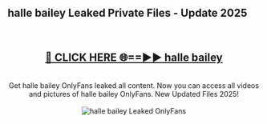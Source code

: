 <h2>halle bailey Leaked Private Files - Update 2025</h2>
<br>
<div align="center">
<h2><a href="https://cliphot.my.id/halle_bailey" rel="nofollow">🔴 CLICK HERE 🌐==►► halle bailey</a></h2>
<br>
Get halle bailey OnlyFans leaked all content. Now you can access all videos and pictures of halle bailey OnlyFans. New Updated Files 2025!
<br>
<br>
<a href="https://cliphot.my.id/halle_bailey" rel="nofollow" data-target="animated-image.originalLink"><img src="https://i.ibb.co.com/WyWwxjT/player-gif2.gif" alt="halle bailey Leaked OnlyFans" style="max-width: 100%; display: inline-block;" data-target="animated-image.originalImage"></a>
</div>
<br>